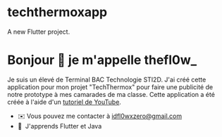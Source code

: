 # techthermoxapp

A new Flutter project.

Bonjour 👋 je m'appelle thefl0w\_
==========================

Je suis un élevé de Terminal BAC Technologie STI2D. J'ai créé cette application pour mon projet "TechThermox" pour faire une publicité de notre prototype à mes camarades de ma classe. Cette application a été créée à l'aide d'un [tutoriel de YouTube](https://www.youtube.com/watch?v=x4DydJKVvQk&list=PLnSavHZ5aCEm_fqaJasNCEc8_or3pJOx-&index=3).

* ✉️ Vous pouvez me contacter à [idfl0wxzero@gmail.com](mailto:idfl0wxzero@gmail.com)
* 🧠  J'apprends Flutter et Java


